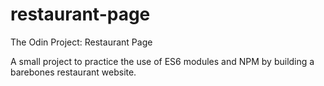 # restaurant-page
The Odin Project: Restaurant Page

A small project to practice the use of ES6 modules and NPM by building a barebones restaurant website.
